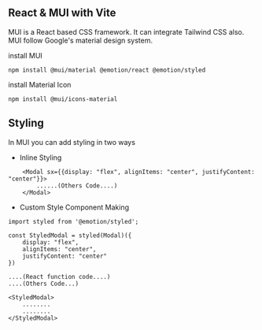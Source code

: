 ## React & MUI with Vite

MUI is a React based CSS framework. It can integrate Tailwind CSS also. MUI follow Google's material design system. 

install MUI

```npm install @mui/material @emotion/react @emotion/styled```

install Material Icon

```npm install @mui/icons-material```

## Styling 

In MUI you can add styling in two ways 

* Inline Styling

```
    <Modal sx={{display: "flex", alignItems: "center", justifyContent: "center"}}>
        ......(Others Code....)
    </Modal>
```
* Custom Style Component Making

```
import styled from '@emotion/styled';

const StyledModal = styled(Modal)({
    display: "flex",
    alignItems: "center",
    justifyContent: "center"
})

....(React function code....)
....(Others Code...)

<StyledModal>
    ........
    ........
</StyledModal>
```

